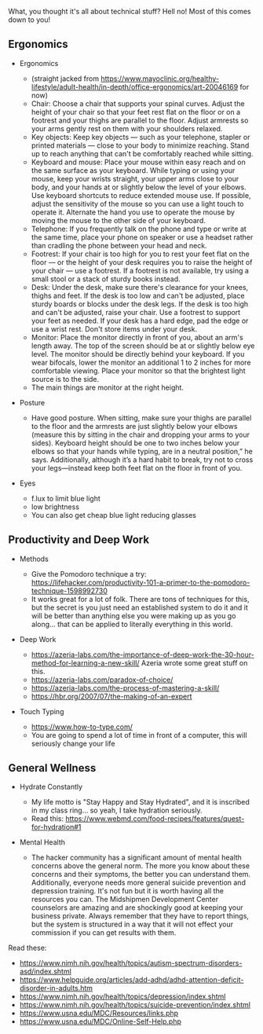 What, you thought it's all about technical stuff? Hell no! Most of this comes down to you!

## Ergonomics

* Ergonomics 
   * (straight jacked from https://www.mayoclinic.org/healthy-lifestyle/adult-health/in-depth/office-ergonomics/art-20046169 for now)
   * Chair: Choose a chair that supports your spinal curves. Adjust the height of your chair so that your feet rest flat on the floor or on a footrest and your thighs are parallel to the floor. Adjust armrests so your arms gently rest on them with your shoulders relaxed.
   * Key objects: Keep key objects — such as your telephone, stapler or printed materials — close to your body to minimize reaching. Stand up to reach anything that can't be comfortably reached while sitting.
   * Keyboard and mouse: Place your mouse within easy reach and on the same surface as your keyboard. While typing or using your mouse, keep your wrists straight, your upper arms close to your body, and your hands at or slightly below the level of your elbows. Use keyboard shortcuts to reduce extended mouse use. If possible, adjust the sensitivity of the mouse so you can use a light touch to operate it. Alternate the hand you use to operate the mouse by moving the mouse to the other side of your keyboard.
   * Telephone: If you frequently talk on the phone and type or write at the same time, place your phone on speaker or use a headset rather than cradling the phone between your head and neck.
   * Footrest: If your chair is too high for you to rest your feet flat on the floor — or the height of your desk requires you to raise the height of your chair — use a footrest. If a footrest is not available, try using a small stool or a stack of sturdy books instead.
   * Desk: Under the desk, make sure there's clearance for your knees, thighs and feet. If the desk is too low and can't be adjusted, place sturdy boards or blocks under the desk legs. If the desk is too high and can't be adjusted, raise your chair. Use a footrest to support your feet as needed. If your desk has a hard edge, pad the edge or use a wrist rest. Don't store items under your desk.
   * Monitor: Place the monitor directly in front of you, about an arm's length away. The top of the screen should be at or slightly below eye level. The monitor should be directly behind your keyboard. If you wear bifocals, lower the monitor an additional 1 to 2 inches for more comfortable viewing. Place your monitor so that the brightest light source is to the side.
   * The main things are monitor at the right height.
   
* Posture 
   * Have good posture. When sitting, make sure your thighs are parallel to the floor and the armrests are just slightly below your elbows (measure this by sitting in the chair and dropping your arms to your sides). Keyboard height should be one to two inches below your elbows so that your hands while typing, are in a neutral position,” he says. Additionally, although it’s a hard habit to break, try not to cross your legs—instead keep both feet flat on the floor in front of you.
   

* Eyes
   * f.lux to limit blue light
   * low brightness
   * You can also get cheap blue light reducing glasses
   
## Productivity and Deep Work

* Methods
   * Give the Pomodoro technique a try: https://lifehacker.com/productivity-101-a-primer-to-the-pomodoro-technique-1598992730
   * It works great for a lot of folk. There are tons of techniques for this, but the secret is you just need an established system to do it and it will be better than anything else you were making up as you go along... that can be applied to literally everything in this world. 
   
* Deep Work
   * https://azeria-labs.com/the-importance-of-deep-work-the-30-hour-method-for-learning-a-new-skill/ Azeria wrote some great stuff on this. 
   * https://azeria-labs.com/paradox-of-choice/
   * https://azeria-labs.com/the-process-of-mastering-a-skill/
   * https://hbr.org/2007/07/the-making-of-an-expert
   
* Touch Typing
   * https://www.how-to-type.com/
   * You are going to spend a lot of time in front of a computer, this will seriously change your life
   
## General Wellness

* Hydrate Constantly
   * My life motto is "Stay Happy and Stay Hydrated", and it is inscribed in my class ring... so yeah, I take hydration seriously. 
   * Read this: https://www.webmd.com/food-recipes/features/quest-for-hydration#1
   

* Mental Health
   * The hacker community has a significant amount of mental health concerns above the general norm. The more you know about these concerns and their symptoms, the better you can understand them. Additionally, everyone needs more general suicide prevention and depression training. It's not fun but it is worth having all the resources you can. The Midshipmen Development Center counselors are amazing and are shockingly good at keeping your business private. Always remember that they have to report things, but the system is structured in a way that it will not effect your commission if you can get results with them. 
   
Read these: 
* https://www.nimh.nih.gov/health/topics/autism-spectrum-disorders-asd/index.shtml
* https://www.helpguide.org/articles/add-adhd/adhd-attention-deficit-disorder-in-adults.htm
* https://www.nimh.nih.gov/health/topics/depression/index.shtml
* https://www.nimh.nih.gov/health/topics/suicide-prevention/index.shtml
* https://www.usna.edu/MDC/Resources/links.php
* https://www.usna.edu/MDC/Online-Self-Help.php
  
